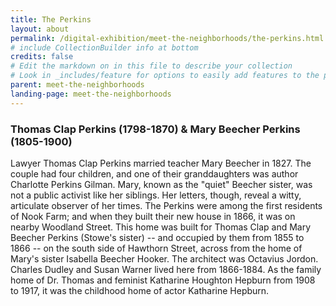 ```yaml
---
title: The Perkins
layout: about
permalink: /digital-exhibition/meet-the-neighborhoods/the-perkins.html
# include CollectionBuilder info at bottom
credits: false
# Edit the markdown on in this file to describe your collection
# Look in _includes/feature for options to easily add features to the page
parent: meet-the-neighborhoods
landing-page: meet-the-neighborhoods
---
```


### Thomas Clap Perkins (1798-1870) & Mary Beecher Perkins (1805-1900)  
Lawyer Thomas Clap Perkins married teacher Mary Beecher in 1827. The couple had four children, and one of their granddaughters was author Charlotte Perkins Gilman. Mary, known as the "quiet" Beecher sister, was not a public activist like her siblings. Her letters, though, reveal a witty, articulate observer of her times. The Perkins were among the first residents of Nook Farm; and when they built their new house in 1866, it was on nearby Woodland Street. This home was built for Thomas Clap and Mary Beecher Perkins (Stowe's sister) -- and occupied by them from 1855 to 1866 -- on the south side of Hawthorn Street, across from the home of Mary's sister Isabella Beecher Hooker. The architect was Octavius Jordon. Charles Dudley and Susan Warner lived here from 1866-1884. As the family home of Dr. Thomas and feminist Katharine Houghton Hepburn from 1908 to 1917, it was the childhood home of actor Katharine Hepburn.
